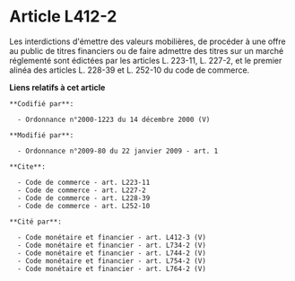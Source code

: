 # Article L412-2

Les interdictions d'émettre des valeurs mobilières, de procéder à une offre au public de titres financiers ou de faire
admettre des titres sur un marché réglementé sont édictées par les articles L. 223-11, L. 227-2, et le premier alinéa des
articles L. 228-39 et L. 252-10 du code de commerce.

**Liens relatifs à cet article**

	**Codifié par**:

	  - Ordonnance n°2000-1223 du 14 décembre 2000 (V)

	**Modifié par**:

	  - Ordonnance n°2009-80 du 22 janvier 2009 - art. 1

	**Cite**:

	  - Code de commerce - art. L223-11
	  - Code de commerce - art. L227-2
	  - Code de commerce - art. L228-39
	  - Code de commerce - art. L252-10

	**Cité par**:

	  - Code monétaire et financier - art. L412-3 (V)
	  - Code monétaire et financier - art. L734-2 (V)
	  - Code monétaire et financier - art. L744-2 (V)
	  - Code monétaire et financier - art. L754-2 (V)
	  - Code monétaire et financier - art. L764-2 (V)
